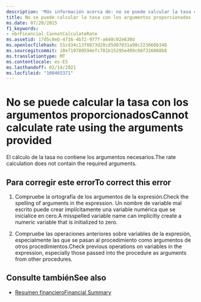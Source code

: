 ```yaml
---
description: 'Más información acerca de: no se puede calcular la tasa con los argumentos proporcionados'
title: No se puede calcular la tasa con los argumentos proporcionados
ms.date: 07/20/2015
f1_keywords:
- vbrFinancial_CannotCalculateRate
ms.assetid: 17d5c8eb-4716-4b72-977f-a640c02e630d
ms.openlocfilehash: 51cd34c13f0873d28cd5d07831a98c223660b348
ms.sourcegitcommit: 10e719780594efc781b15295e499c66f316068b8
ms.translationtype: MT
ms.contentlocale: es-ES
ms.lasthandoff: 02/14/2021
ms.locfileid: "100465371"
---
```

# <a name="cannot-calculate-rate-using-the-arguments-provided"></a><span data-ttu-id="1687f-103">No se puede calcular la tasa con los argumentos proporcionados</span><span class="sxs-lookup"><span data-stu-id="1687f-103">Cannot calculate rate using the arguments provided</span></span>

<span data-ttu-id="1687f-104">El cálculo de la tasa no contiene los argumentos necesarios.</span><span class="sxs-lookup"><span data-stu-id="1687f-104">The rate calculation does not contain the required arguments.</span></span>  
  
## <a name="to-correct-this-error"></a><span data-ttu-id="1687f-105">Para corregir este error</span><span class="sxs-lookup"><span data-stu-id="1687f-105">To correct this error</span></span>  
  
1. <span data-ttu-id="1687f-106">Compruebe la ortografía de los argumentos de la expresión.</span><span class="sxs-lookup"><span data-stu-id="1687f-106">Check the spelling of arguments in the expression.</span></span> <span data-ttu-id="1687f-107">Un nombre de variable mal escrito puede crear implícitamente una variable numérica que se inicialice en cero.</span><span class="sxs-lookup"><span data-stu-id="1687f-107">A misspelled variable name can implicitly create a numeric variable that is initialized to zero.</span></span>  
  
2. <span data-ttu-id="1687f-108">Compruebe las operaciones anteriores sobre variables de la expresión, especialmente las que se pasan al procedimiento como argumentos de otros procedimientos.</span><span class="sxs-lookup"><span data-stu-id="1687f-108">Check previous operations on variables in the expression, especially those passed into the procedure as arguments from other procedures.</span></span>  
  
## <a name="see-also"></a><span data-ttu-id="1687f-109">Consulte también</span><span class="sxs-lookup"><span data-stu-id="1687f-109">See also</span></span>

- [<span data-ttu-id="1687f-110">Resumen financiero</span><span class="sxs-lookup"><span data-stu-id="1687f-110">Financial Summary</span></span>](../language-reference/keywords/financial-summary.md)
